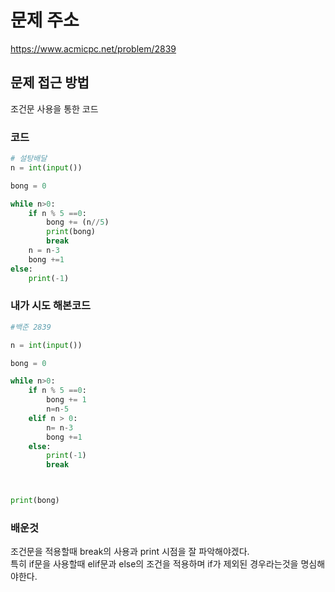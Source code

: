 # 문제 주소
https://www.acmicpc.net/problem/2839

## 문제 접근 방법
조건문 사용을 통한 코드

### 코드
```python
# 설탕배달
n = int(input())

bong = 0

while n>0:
    if n % 5 ==0:
        bong += (n//5)
        print(bong)
        break
    n = n-3
    bong +=1
else:
    print(-1)
```

### 내가 시도 해본코드 

```python
#백준 2839

n = int(input())

bong = 0

while n>0:
    if n % 5 ==0:
        bong += 1
        n=n-5
    elif n > 0:
        n= n-3
        bong +=1
    else:
        print(-1)
        break



print(bong)
```

### 배운것
조건문을 적용할때 break의 사용과 print 시점을 잘 파악해야겠다.
<br>
특히 if문을 사용할때 elif문과 else의 조건을 적용하며 if가 제외된 경우라는것을 명심해야한다.